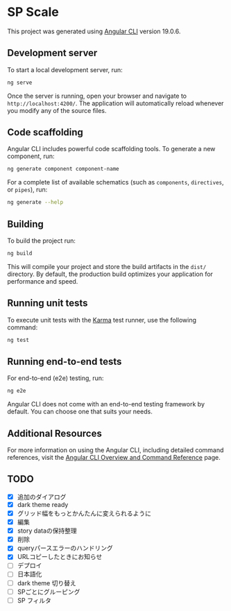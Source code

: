 # SP Scale

This project was generated using [Angular CLI](https://github.com/angular/angular-cli) version 19.0.6.

## Development server

To start a local development server, run:

```bash
ng serve
```

Once the server is running, open your browser and navigate to `http://localhost:4200/`. The application will automatically reload whenever you modify any of the source files.

## Code scaffolding

Angular CLI includes powerful code scaffolding tools. To generate a new component, run:

```bash
ng generate component component-name
```

For a complete list of available schematics (such as `components`, `directives`, or `pipes`), run:

```bash
ng generate --help
```

## Building

To build the project run:

```bash
ng build
```

This will compile your project and store the build artifacts in the `dist/` directory. By default, the production build optimizes your application for performance and speed.

## Running unit tests

To execute unit tests with the [Karma](https://karma-runner.github.io) test runner, use the following command:

```bash
ng test
```

## Running end-to-end tests

For end-to-end (e2e) testing, run:

```bash
ng e2e
```

Angular CLI does not come with an end-to-end testing framework by default. You can choose one that suits your needs.

## Additional Resources

For more information on using the Angular CLI, including detailed command references, visit the [Angular CLI Overview and Command Reference](https://angular.dev/tools/cli) page.

## TODO

- [x] 追加のダイアログ
- [x] dark theme ready
- [x] グリッド幅をもっとかんたんに変えられるように
- [x] 編集
- [x] story dataの保持整理
- [x] 削除
- [x] queryパースエラーのハンドリング
- [x] URLコピーしたときにお知らせ
- [ ] デプロイ
- [ ] 日本語化
- [ ] dark theme 切り替え
- [ ] SPごとにグルーピング
- [ ] SP フィルタ
